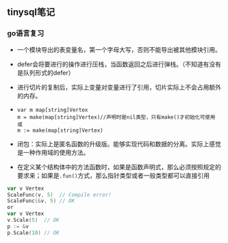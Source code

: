 ## tinysql笔记



### go语言复习

+ 一个模块导出的表变量名，第一个字母大写，否则不能导出被其他模块引用。

+ defer会将要进行的操作进行压栈，当函数返回之后进行弹栈。（不知道有没有是队列形式的defer）

+ 进行切片的复制后，实际上变量对变量进行了引用，切片实际上不会占用额外的内存。

+ 
  ```
  var m map[string]Vertex
  m = make(map[string]Vertex)//声明时是nil类型，只有make()才初始化可使用
  或
  m := make(map[string]Vertex)
  ```

+ 闭包：实际上是匿名函数的升级版。能够实现代码和数据的分离。实际上感觉是一种作用域的使用方法。

+ 在定义某个结构体中的方法函数时，如果是函数声明式，那么必须按照规定的要求来；如果是`.fun()`方式，那么指针类型或者一般类型都可以直接引用

```go
var v Vertex
ScaleFunc(v, 5)  // Compile error!
ScaleFunc(&v, 5) // OK
or
var v Vertex
v.Scale(5)  // OK
p := &v
p.Scale(10) // OK
```

